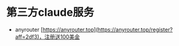 # 第三方claude服务
- anyrouter
[https://anyrouter.top](https://anyrouter.top/register?aff=2df3)，注册送100美金

